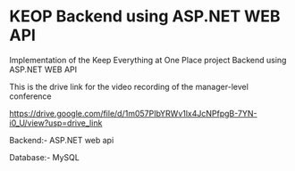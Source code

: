 # KEOP Backend using ASP.NET WEB API

Implementation of the Keep Everything at One Place project Backend using ASP.NET WEB API 

This is the drive link for the video recording of the manager-level conference 

https://drive.google.com/file/d/1m057PIbYRWv1lx4JcNPfpgB-7YN-i0_U/view?usp=drive_link

Backend:- ASP.NET web api 

Database:- MySQL
